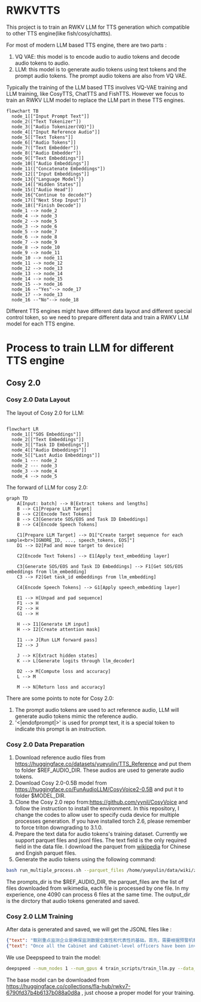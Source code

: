 # RWKVTTS
This project is to train an RWKV LLM for TTS generation which compatible to other TTS engine(like fish/cosy/chattts).

For most of modern LLM based TTS engine, there are two parts :
1. VQ VAE: this model is to encode audio to audio tokens and decode audio tokens to audio.
2. LLM: this model is to generate audio tokens using text tokens and the prompt audio tokens. The prompt audio tokens are also from VQ VAE.

Typically the training of the LLM based TTS involves VQ-VAE training and LLM training, like CosyTTS, ChatTTS and FishTTS. However we focus to train an RWKV LLM model to replace the LLM part in these TTS engines.

```mermaid
flowchart TB
  node_1[["Input Prompt Text"]]
  node_2(["Text Tokenizer"])
  node_3(["Audio Tokenizer(VQ)"])
  node_4[["Input Reference Audio"]]
  node_5[["Text Tokens"]]
  node_6[["Audio Tokens"]]
  node_7(["Text Embedder"])
  node_8(["Audio Embedder"])
  node_9[["Text Embeddings"]]
  node_10[["Audio Embeddings"]]
  node_11(["Concatenate Embeddings"])
  node_12[["Input Embeddings"]]
  node_13{{"Language Model"}}
  node_14[["Hidden States"]]
  node_15(["Audio Head"])
  node_16{"Continue to decode?"}
  node_17(["Next Step Input"])
  node_18(["Finish Decode"])
  node_1 --> node_2
  node_4 --> node_3
  node_2 --> node_5
  node_3 --> node_6
  node_5 --> node_7
  node_6 --> node_8
  node_7 --> node_9
  node_8 --> node_10
  node_9 --> node_11
  node_10 --> node_11
  node_11 --> node_12
  node_12 --> node_13
  node_13 --> node_14
  node_14 --> node_15
  node_15 --> node_16
  node_16 --"Yes"--> node_17
  node_17 --> node_13
  node_16 --"No"--> node_18
```

Different TTS engines might have different data layout and different special control token, so we need to prepare different data and train a RWKV LLM model for each TTS engine.

# Process to train LLM for different TTS engine

## Cosy 2.0

### Cosy 2.0 Data Layout

The layout of Cosy 2.0 for LLM:

```mermaid

flowchart LR
  node_1[["SOS Embeddings"]]
  node_2[["Text Embeddings"]]
  node_3[["Task ID Embedings"]]
  node_4[["Audio Embeddings"]]
  node_5[["Last Audio Embeddings"]]
  node_1 --- node_2
  node_2 --- node_3
  node_3 --> node_4
  node_4 --> node_5

```

The forward of LLM for cosy 2.0:
```mermaid
graph TD
    A[Input: batch] --> B[Extract tokens and lengths]
    B --> C1[Prepare LLM Target]
    B --> C2[Encode Text Tokens]
    B --> C3[Generate SOS/EOS and Task ID Embeddings]
    B --> C4[Encode Speech Tokens]
    
    C1[Prepare LLM Target] --> D1["Create target sequence for each sample<br>[IGNORE_ID, ..., speech_tokens, EOS]"]
    D1 --> D2[Pad and move target to device]
    
    C2[Encode Text Tokens] --> E1[Apply text_embedding layer]
    
    C3[Generate SOS/EOS and Task ID Embeddings] --> F1[Get SOS/EOS embeddings from llm_embedding]
    C3 --> F2[Get task_id embeddings from llm_embedding]
    
    C4[Encode Speech Tokens] --> G1[Apply speech_embedding layer]
    
    E1 --> H[Unpad and pad sequence]
    F1 --> H
    F2 --> H
    G1 --> H
    
    H --> I1[Generate LM input]
    H --> I2[Create attention mask]
    
    I1 --> J[Run LLM forward pass]
    I2 --> J
    
    J --> K[Extract hidden states]
    K --> L[Generate logits through llm_decoder]
    
    D2 --> M[Compute loss and accuracy]
    L --> M
    
    M --> N[Return loss and accuracy]
```

There are some points to note for Cosy 2.0:
1. The prompt audio tokens are used to act reference audio, LLM will generate audio tokens mimic the reference audio.
2. '<|endofprompt|>' is used for prompt text, it is a special token to indicate this prompt is an instruction. 

### Cosy 2.0 Data Preparation

1. Download reference audio files from https://huggingface.co/datasets/yueyulin/TTS_Reference and put them to folder $REF_AUDIO_DIR. These audios are used to generate audio tokens.
2. Download Cosy 2.0-0.5B model from https://huggingface.co/FunAudioLLM/CosyVoice2-0.5B and put it to folder $MODEL_DIR.
3. Clone the Cosy 2.0 repo from:https://github.com/yynil/CosyVoice and follow the instruction to install the environment. In this repository, I change the codes to allow user to specify cuda device for multiple processes generation. If you have installed torch 2.6, please remember to force triton downgrading to 3.1.0.
4. Prepare the text data for audio tokens's training dataset. Currently we support parquet files and jsonl files. The text field is the only required field in the data file. I download the parquet from [wikipedia](https://huggingface.co/datasets/wikimedia/wikipedia) for Chinese and Engish parquet files.
5. Generate the audio tokens using the following command:
```bash
bash run_multiple_process.sh --parquet_files /home/yueyulin/data/wiki/zh/train-00000-of-00006.parquet /home/yueyulin/data/wiki/zh/train-00001-of-00006.parquet /home/yueyulin/data/wiki/zh/train-00002-of-00006.parquet /home/yueyulin/data/wiki/zh/train-00003-of-00006.parquet /home/yueyulin/data/wiki/zh/train-00004-of-00006.parquet /home/yueyulin/data/wiki/zh/train-00005-of-00006.parquet --language zh --prompts_dir extract_data/prompts/zh --device cuda:0 --output_dir /home/yueyulin/data/speech_corpus
```
The prompts_dir  is the $REF_AUDIO_DIR, the parquet_files are the list of files downloaded from wikimedia, each file is processed by one file. In my experience, one 4090 can process 6 files at the same time. The output_dir is the dirctory that audio tokens generated and saved.


### Cosy 2.0 LLM Training
After data is generated and saved, we will get the JSONL files like :
```json
{"text": "甄别重点监测企业是确保监测数据全面性和代表性的基础。首先，需要根据预警机制的覆盖范围和目标，明确监测企业的选择标准。选择标准可以包括企业规模、市场份额、行业影响力等。其次，通过企业调查、行业协会推荐等方式，初步筛选出符合条件的潜在监测企业。", "tts_speech_tokens": [2031, 4137, 6405, 6405, 6405, 6405, 6405, 6324, 6324, 6324, 6324, 6324, 6324, 4218, 1761, 4509, 2333, 4483, 5934, 6258, 1929, 3482, 314, 2300, 957, 5163, 6309, 5064, 6425, 3992, 1932, 80, 305, 734, 1479, 5650, 2472, 4778, 4487, 6175, 5667, 5373, 2187, 4851, 137, 141, 4919, 4407, 2436, 1295, 2024, 1294, 4940, 4778, 2330, 764, 1762, 2031, 1788, 5943, 5319, 5238, 5338, 3872, 1614, 4920, 6055, 6027, 3084, 5343, 4605, 2330, 218, 2172, 572, 1949, 1331, 865, 4921, 2472, 4688, 4379, 5850, 6342, 6373, 2997, 2529, 5087, 623, 3700, 6292, 6291, 5823, 5830, 2102, 1041, 6225, 6316, 3887, 889, 5487, 3813, 1626, 953, 734, 909, 4314, 4804, 4821, 4463, 23, 4683, 4678, 2724, 4832, 992, 1238, 2673, 324, 2099, 2486, 135, 2001, 4537, 5271, 2519, 957, 1699, 953, 1304, 1028, 4752, 2553, 5560, 4154, 1287, 59, 879, 4921, 2499, 5748, 5019, 240, 5889, 6264, 4293, 2186, 2105, 2005, 6405, 6405, 6324, 6324, 6324, 4137, 4218, 3651, 6048, 3132, 1433, 1457, 3962, 4515, 2482, 4490, 4561, 4669, 6054, 6270, 6316, 4615, 4781, 575, 632, 2031, 183, 4598, 4479, 6181, 5496, 4128, 3887, 1943, 1861, 6288, 5343, 6072, 3319, 2733, 322, 1187, 1727, 1807, 4921, 4677, 5668, 5019, 2427, 2976, 6066, 5332, 63, 73, 380, 4239, 6534, 6543, 5101, 1452, 213, 5921, 2273, 6453, 4347, 4537, 4459, 11, 2124, 866, 386, 485, 2511, 333, 632, 4317, 5772, 5803, 1457, 2163, 889, 5021, 2381, 5675, 5056, 5092, 1951, 3888, 3645, 4218, 6405, 6324, 4137, 1884, 1646, 2726, 377, 3992, 5529, 2481, 6054, 3822, 5340, 2330, 71, 2733, 2499, 5012, 4463, 5850, 6342, 6373, 2268, 4851, 137, 151, 4921, 4435, 4650, 528, 1295, 1295, 2023, 2753, 4850, 4570, 2243, 1047, 56, 113, 4512, 5568, 1662, 971, 5, 1480, 6387, 1045, 65, 460, 2160, 5102, 4568, 5056, 5098, 1602, 6048, 4367, 956, 59, 1524, 6405, 6405, 6324, 6324, 6324, 6324, 6324, 4137, 2031, 2706, 5325, 1653, 3887, 2219, 3667, 5664, 803, 4592, 2163, 5587, 4598, 5026, 5089, 1692, 5976, 1937, 146, 41, 1507, 1950, 2031, 0, 2349, 343, 4607, 5019, 566, 1683, 2166, 5051, 5678, 5057, 5830, 573, 2835, 2856, 5099, 707, 947, 1113, 4675, 4408, 4623, 1294, 2024, 2023, 3481, 4778, 2411, 1208, 1302, 660, 5827, 5345, 5074, 4560, 6501, 1403, 635, 716, 680, 5057, 4970, 1947, 3645, 1458, 1707, 6024, 6049, 5238, 5340, 1696, 5244, 1468, 1946, 509, 1318, 6534, 2800, 4510, 2234, 1991, 2017, 2018, 1370, 470, 2891, 4997, 1972, 1701, 5832, 1458, 1950, 4860, 5589, 1946, 1949, 509, 5369, 4966, 5019, 4849, 2411, 314, 1293, 1267, 377, 6421, 4800, 4416, 4893, 8, 1946, 1967, 1584, 4615, 5019, 2510, 867, 63, 245, 533, 1991, 4218, 6405, 6405, 6324, 6324, 6324, 6324, 6324, 4137, 1950, 4920, 4516, 276, 2024, 4777, 4194, 6373, 5643, 4851, 4448, 65, 1517, 1978, 4218, 6405, 4218, 2112, 1350, 4860, 5074, 5772, 6262, 672, 5097, 5090, 221, 1032, 4675, 4408, 285, 1295, 1294, 557, 4490, 228, 276, 4858, 4807, 2870, 1675, 6051, 1539, 4141, 1946, 4133, 6320, 4699, 982, 1950, 5832, 5835, 3645, 1947, 5589, 5589, 4136, 1946, 1235, 4642, 4993, 4857, 4598, 62, 4431, 4675, 285, 1043, 314, 2414, 2760, 2850, 5094, 3158, 1214, 1032, 2997, 2763, 5345, 5100, 402, 4677, 4857, 4543, 5, 1482, 2004, 56, 515, 1970, 2077, 6534, 3488, 5591, 5690, 5869, 5319, 2331, 5342, 1688, 1679, 1735, 4218, 6324, 6324, 6405, 4218, 2031, 5886, 6291, 6480, 2883, 5829, 5826, 2175, 5799, 5826, 2186, 2183, 5940, 5322, 120, 5918, 4571, 4687, 3813, 962, 737, 1561, 5886, 4077, 1429, 5831, 6560, 3644, 6429, 6507, 6534, 2101, 2186, 5097, 2682, 2673, 2017, 2576, 4594, 1005, 4785, 2760, 854, 1946, 683, 4844, 2733, 4695, 4840, 2192, 1482, 72, 29, 788, 1761, 4921, 4408, 2517, 566, 35, 2192, 5934, 4209, 5652, 4537, 5920, 278, 160, 3462, 4686, 5021, 4490, 5853, 3912, 6374, 2997, 4716, 2567, 140, 3462, 4435, 2436, 1295, 1295, 2023, 3482, 4769, 4598, 89, 1736, 4218, 6405, 6405, 6324, 6324, 4137], "prompt_text": "那么就在两侧的象限同时忙碌。", "llm_prompt_speech_token": [3686, 6324, 4137, 1959, 3666, 4376, 2836, 2127, 578, 2441, 1041, 2337, 6073, 3560, 1369, 5650, 4691, 5192, 2924, 89, 1687, 1539, 4218, 1848, 160, 4760, 2825, 1463, 1946, 1223, 1313, 2067, 5648, 2997, 2268, 2277, 4842, 4763, 308, 1038, 140, 842, 2983, 4672, 4650, 4696, 5995, 5603, 1238, 1238, 4672, 4650, 4777, 2474, 8, 767, 1731, 4299, 2079, 4941, 4947, 665, 719, 4319, 6424, 5067, 5967, 6048, 5967, 5238, 1523, 3875, 3872, 4314, 661, 1946, 1217, 500, 6422, 1506, 4852, 5831, 1457, 1448]}
{"text": "Once all the Cabinet and Cabinet-level officers have been invested, the act of their investiture usually ends with a \"family photo\" of the new Administration around the new president and vice-president. For this photo, the new ministers' alignment and proximity to the president is dictated by the order of precedence, with the ministers who head older departments standing in the first row, and the heads of the newer departments standing in the back rows. Some departments, such as the Department of Defence, take precedence from prior departments now abolished.", "tts_speech_tokens": [764, 35, 1896, 4299, 6486, 4299, 4299, 4299, 4218, 651, 2112, 2131, 1403, 2792, 2207, 1725, 5401, 281, 575, 683, 4997, 3474, 4492, 195, 87, 5109, 5846, 6077, 2270, 2172, 3828, 4424, 4543, 1520, 1753, 6258, 4075, 141, 5109, 5845, 3647, 1188, 3987, 3750, 4414, 1516, 4180, 5014, 5348, 1441, 6534, 5075, 5100, 1274, 1301, 3569, 3488, 3996, 6183, 4752, 4919, 2328, 3158, 6071, 5264, 5482, 5403, 5844, 5837, 191, 2139, 1839, 2255, 831, 4508, 4576, 6255, 1857, 29, 2, 2228, 5482, 6459, 2004, 2253, 2267, 2255, 885, 2112, 1788, 5916, 5835, 5919, 5919, 5919, 4056, 4299, 2058, 2982, 1295, 305, 1463, 3647, 2383, 2112, 3054, 4603, 3043, 4272, 2260, 4841, 6029, 6062, 5329, 6256, 6465, 2386, 2921, 2204, 4429, 5647, 2085, 2490, 809, 159, 546, 5325, 5298, 917, 1688, 3863, 3872, 3884, 3481, 3480, 4130, 5993, 5979, 5322, 5257, 5634, 4691, 4533, 5100, 1277, 764, 5111, 5, 47, 3748, 4929, 2376, 3583, 2990, 6456, 2232, 2306, 6507, 6210, 4463, 5840, 2270, 4071, 5693, 4663, 5100, 5226, 6510, 6534, 2900, 2567, 137, 882, 1199, 2831, 632, 389, 4251, 4191, 73, 49, 3831, 404, 971, 4853, 4613, 4074, 4314, 2417, 3750, 4507, 4416, 4594, 3624, 5325, 962, 224, 404, 5295, 4596, 2238, 3670, 3848, 4339, 1676, 812, 2441, 6097, 3934, 2261, 3750, 1564, 3401, 6074, 5823, 1383, 4293, 3816, 3734, 2219, 4450, 5482, 2996, 150, 3063, 143, 3019, 3667, 149, 3748, 4278, 4347, 3485, 5270, 4858, 5239, 2568, 2028, 4050, 3011, 32, 2264, 4672, 2991, 888, 804, 149, 2234, 5934, 1744, 2112, 3975, 5916, 5943, 5919, 5943, 5919, 5946, 5916, 3972, 4299, 6402, 6534, 1927, 140, 1038, 2263, 4567, 4413, 5563, 4672, 3999, 6264, 4826, 2810, 2567, 228, 227, 2324, 2504, 1773, 6375, 77, 3831, 754, 3401, 4612, 6498, 4311, 2411, 831, 2255, 4414, 5320, 4920, 2328, 5345, 5169, 4752, 4763, 5014, 6449, 2687, 3413, 3647, 2276, 3670, 4069, 1883, 2330, 4499, 1525, 1762, 1490, 2921, 1639, 2166, 4050, 4304, 2837, 732, 6049, 5405, 2266, 910, 4315, 2399, 798, 4859, 4857, 1923, 4434, 4485, 5152, 4206, 4447, 1917, 2136, 3807, 3740, 5, 2264, 5166, 5409, 806, 2982, 878, 2258, 860, 1525, 1762, 3320, 5169, 2166, 546, 2994, 4526, 4056, 2112, 60, 2274, 2528, 5084, 231, 4450, 4597, 1938, 2163, 650, 5108, 2335, 4188, 4859, 1760, 2096, 2903, 4349, 1684, 873, 3872, 6059, 6058, 5976, 4299, 2136, 4050, 3740, 2, 4432, 6455, 2226, 886, 3063, 881, 71, 2234, 5937, 5650, 5238, 4296, 1422, 2342, 2139, 3462, 2261, 1641, 4314, 230, 186, 2965, 4523, 4509, 4999, 4839, 5345, 6070, 5263, 4839, 3813, 3018, 5825, 2926, 5106, 2924, 194, 147, 1433, 728, 2915, 477, 2325, 5330, 6070, 1527, 2421, 2166, 3564, 6166, 1865, 1676, 2092, 4068, 2255, 1483, 5658, 5726, 2085, 3219, 71, 35, 2219, 3828, 2210, 5047, 6100, 4526, 2934, 3909, 4511, 6453, 6534, 3367, 3863, 3146, 5241, 5323, 6054, 1872, 3881, 947, 380, 632, 2909, 2884, 4296, 5913, 5835, 5919, 5919, 5919, 5838, 3975, 2112, 3648, 2192, 831, 3906, 2222, 5118, 5111, 4487, 879, 5650, 4422, 5256, 6465, 4446, 4522, 3831, 2294, 5588, 5825, 3377, 6050, 1698, 147, 1920, 1404, 6328, 1622, 1676, 2083, 2124, 2336, 3669, 5402, 4269, 2490, 71, 8, 113, 1563, 395, 4238, 2510, 3016, 3936, 4430, 2163, 461, 5192, 5998, 5272, 1869, 651, 4302, 1685, 221, 380, 389, 803, 5412, 4753, 2244, 2028, 3648, 3729, 5916, 5919, 5916, 3732, 3975, 2112, 3894, 5239, 5648, 2250, 2918, 4807, 6258, 879, 4600, 2166, 3483, 6327, 6239, 1652, 1757, 1881, 128, 2264, 5935, 5631, 5729, 5482, 2198, 2309, 1329, 4756, 2263, 4448, 4437, 6454, 4272, 3465, 157, 66, 954, 2166, 5598, 3980, 3836, 1838, 2064, 4069, 2371, 2938, 4565, 4356, 789, 4612, 5940, 6510, 3270, 5, 737, 8, 2234, 3747, 5650, 5482, 4269, 303, 2193, 2447, 4849, 2112, 2085, 4050, 3739, 2192, 4428, 5486, 2253, 885, 2992, 2249, 5205, 3453, 4672, 6186, 6534, 6059, 4068, 2184, 4320, 3978, 4052, 1622, 926, 3140, 231, 157, 2160, 1404, 6084, 3809, 1598, 2092, 6255, 2234, 3750, 5405, 3459, 3669, 23, 1463, 974, 2675, 2891, 2166, 712, 5030, 5023, 5080, 2741, 308, 32, 2203, 5217, 4593, 1437, 303, 2112, 3975], "prompt_text": " So I am gonna do this right now. So let's do it.", "llm_prompt_speech_token": [1822, 5727, 5000, 930, 5015, 2912, 3616, 692, 1250, 1978, 4214, 3485, 2036, 1298, 2918, 5192, 5056, 5074, 5065, 4813, 3005, 3002, 3313, 4238, 795, 4523, 4520, 3038, 4496, 859, 1887, 2490, 3309, 6235, 5264, 6074, 6047, 5339, 5474, 4291, 2915, 2666, 3759, 4056, 4299, 3975, 6159, 6186, 6186, 6186, 5838, 5109, 3732, 2112, 2139, 3945, 4534, 4569, 4575, 6453, 5405, 4461, 4338, 5572, 3809, 2411, 1214, 1205, 3805, 4526, 4379, 2189, 3890, 3242, 1418, 2876, 5828, 2799, 5133, 5563, 5481, 2325, 155, 533, 2801, 3617, 725, 56, 4385, 834, 3444, 5482, 3273, 2166, 2328, 1908, 1372, 868]}
```

We use Deepspeed to train the model:
```bash
deepspeed --num_nodes 1 --num_gpus 4 train_scripts/train_llm.py --data_file /external_data/yueyudata/speech_corpus/ --model_name /external_data/models/rwkv7-1.5B-world/ --output_dir /external_data/yueyudata/cosy_voice_llm --max_length 2048 --wandb_project toy_cosy_llm --wandb_run_name server2_rwkv_7_1.5B --ds_param_offload True --ds_optimizer_offload True --ds_stage 2 --gradient_checkpointing True --logging_steps 10 --per_device_train_batch_size 8
```
The base model can be downloaded from https://huggingface.co/collections/fla-hub/rwkv7-6790fd37b4b6137b088a0d8a , just choose a proper model for your training.